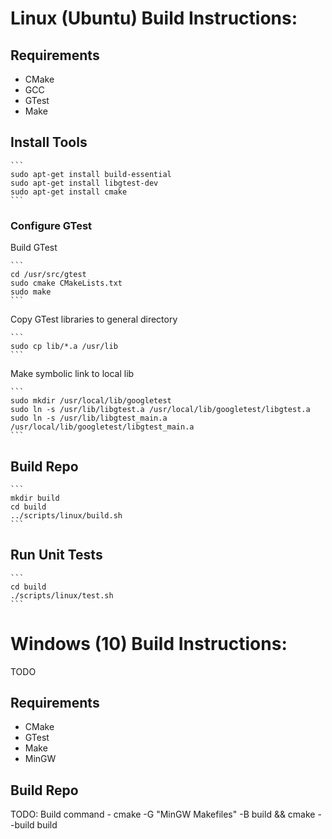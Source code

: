 # Linux (Ubuntu) Build Instructions: #

## Requirements ##

* CMake
* GCC
* GTest
* Make

## Install Tools ##

    ```
    sudo apt-get install build-essential
    sudo apt-get install libgtest-dev
    sudo apt-get install cmake
    ```

### Configure GTest ###

Build GTest

    ```
    cd /usr/src/gtest
    sudo cmake CMakeLists.txt
    sudo make
    ```

Copy GTest libraries to general directory

    ```
    sudo cp lib/*.a /usr/lib
    ```

Make symbolic link to local lib

    ```
    sudo mkdir /usr/local/lib/googletest
    sudo ln -s /usr/lib/libgtest.a /usr/local/lib/googletest/libgtest.a
    sudo ln -s /usr/lib/libgtest_main.a /usr/local/lib/googletest/libgtest_main.a
    ```

## Build Repo ##

    ```
    mkdir build
    cd build
    ../scripts/linux/build.sh
    ```

## Run Unit Tests ##

    ```
    cd build
    ./scripts/linux/test.sh
    ```

# Windows (10) Build Instructions: #

TODO

## Requirements ##

* CMake
* GTest
* Make
* MinGW


## Build Repo ##

TODO: Build command - cmake -G "MinGW Makefiles" -B build && cmake --build build

